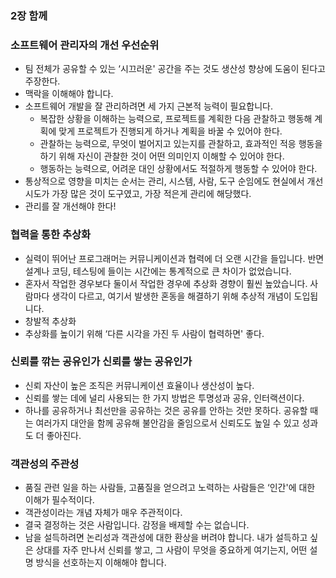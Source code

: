 ### 2장 함께

### 소프트웨어 관리자의 개선 우선순위

- 팀 전체가 공유할 수 있는 ‘시끄러운' 공간을 주는 것도 생산성 향상에 도움이 된다고 주장한다.
- 맥락을 이해해야 합니다.
- 소프트웨어 개발을 잘 관리하려면 세 가지 근본적 능력이 필요합니다.
    - 복잡한 상황을 이해하는 능력으로, 프로젝트를 계획한 다음 관찰하고 행동해 계획에 맞게 프로젝트가 진행되게 하거나 계획을 바꿀 수 있어야 한다.
    - 관찰하는 능력으로, 무엇이 벌어지고 있는지를 관찰하고, 효과적인 적응 행동을 하기 위해 자신이 관찰한 것이 어떤 의미인지 이해할 수 있어야 한다.
    - 행동하는 능력으로, 어려운 대인 상황에서도 적절하게 행동할 수 있어야 한다.
- 통상적으로 영향을 미치는 순서는 관리, 시스템, 사람, 도구 순임에도 현실에서 개선 시도가 가장 많은 것이 도구였고, 가장 적은게 관리에 해당했다.
- 관리를 잘 개선해야 한다!

### 협력을 통한 추상화

- 실력이 뛰어난 프로그래머는 커뮤니케이션과 협력에 더 오랜 시간을 들입니다. 반면 설계나 코딩, 테스팅에 들이는 시간에는 통계적으로 큰 차이가 없었습니다.
- 혼자서 작업한 경우보다 둘이서 작업한 경우에 추상화 경향이 훨씬 높았습니다. 사람마다 생각이 다르고, 여기서 발생한 혼동을 해결하기 위해 추상적 개념이 도입됩니다.
- 창발적 추상화
- 추상화를 높이기 위해 ‘다른 시각을 가진 두 사람이 협력하면' 좋다.

### 신뢰를 깎는 공유인가 신뢰를 쌓는 공유인가

- 신뢰 자산이 높은 조직은 커뮤니케이션 효율이나 생산성이 높다.
- 신뢰를 쌓는 데에 널리 사용되는 한 가지 방법은 투명성과 공유, 인터랙션이다.
- 하나를 공유하거나 최선만을 공유하는 것은 공유를 안하는 것만 못하다. 공유할 때는 여러가지 대안을 함께 공유해 불안감을 줄임으로서 신뢰도도 높일 수 있고 성과도 더 좋아진다.

### 객관성의 주관성

- 품질 관련 일을 하는 사람들, 고품질을 얻으려고 노력하는 사람들은 ‘인간'에 대한 이해가 필수적이다.
- 객관성이라는 개념 자체가 매우 주관적이다.
- 결국 결정하는 것은 사람입니다. 감정을 배제할 수는 없습니다.
- 남을 설득하려면 논리성과 객관성에 대한 환상을 버려야 합니다. 내가 설득하고 싶은 상대를 자주 만나서 신뢰를 쌓고, 그 사람이 무엇을 중요하게 여기는지, 어떤 설명 방식을 선호하는지 이해해야 합니다.
